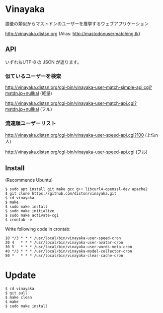 # Vinayaka

語彙の類似からマストドンのユーザーを推挙するウェブアプリケーション

http://vinayaka.distsn.org
(Alias: http://mastodonusermatching.tk)

## API

いずれもUTF-8 の JSON が返ります。

### 似ているユーザーを検索

http://vinayaka.distsn.org/cgi-bin/vinayaka-user-match-simple-api.cgi?mstdn.jp+nullkal (軽量)

http://vinayaka.distsn.org/cgi-bin/vinayaka-user-match-api.cgi?mstdn.jp+nullkal (フル)

### 流速順ユーザーリスト

http://vinayaka.distsn.org/cgi-bin/vinayaka-user-speed-api.cgi?100 (上位n人)

http://vinayaka.distsn.org/cgi-bin/vinayaka-user-speed-api.cgi (フル)

## Install

(Recommends Ubuntu)

    $ sudo apt install git make gcc g++ libcurl4-openssl-dev apache2
    $ git clone https://github.com/distsn/vinayaka.git
    $ cd vinayaka
    $ make
    $ sudo make install
    $ sudo make initialize
    $ sudo make activate-cgi
    $ crontab -e

Write following code in crontab:

    10 */3 * * * /usr/local/bin/vinayaka-user-speed-cron
    20 4   * * * /usr/local/bin/vinayaka-user-avatar-cron
    30 5   * * * /usr/local/bin/vinayaka-user-words-meta-cron
    40 */3 * * * /usr/local/bin/vinayaka-model-collector-cron
    50 *   * * * /usr/local/bin/vinayaka-clear-cache-cron

# Update

    $ cd vinayaka
    $ git pull
    $ make clean
    $ make
    $ sudo make install
